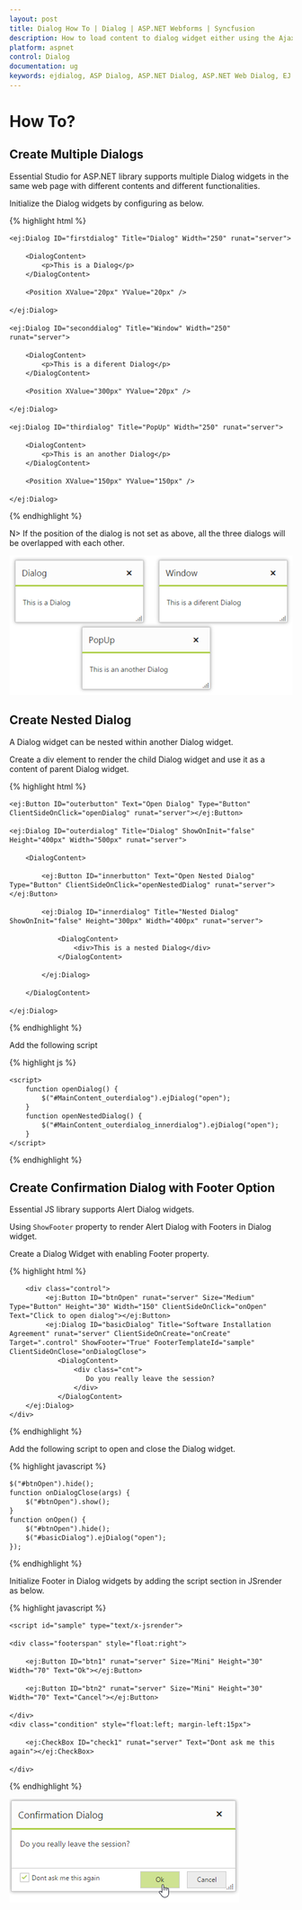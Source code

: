 ```yaml
---
layout: post
title: Dialog How To | Dialog | ASP.NET Webforms | Syncfusion
description: How to load content to dialog widget either using the Ajax, iframe, and Image.
platform: aspnet
control: Dialog
documentation: ug
keywords: ejdialog, ASP Dialog, ASP.NET Dialog, ASP.NET Web Dialog, EJ ASP.NET Dialog, Dialog ui, Web Dialog, ej Dialog, Dialog control
---
```


# How To?

## Create Multiple Dialogs

Essential Studio for ASP.NET library supports multiple Dialog widgets in the same web page with different contents and different functionalities.

Initialize the Dialog widgets by configuring as below.

{% highlight html %}


    <ej:Dialog ID="firstdialog" Title="Dialog" Width="250" runat="server">

        <DialogContent>
            <p>This is a Dialog</p>
        </DialogContent>

        <Position XValue="20px" YValue="20px" />

    </ej:Dialog>

    <ej:Dialog ID="seconddialog" Title="Window" Width="250" runat="server">

        <DialogContent>
            <p>This is a diferent Dialog</p>
        </DialogContent>

        <Position XValue="300px" YValue="20px" />

    </ej:Dialog>

    <ej:Dialog ID="thirdialog" Title="PopUp" Width="250" runat="server">

        <DialogContent>
            <p>This is an another Dialog</p>
        </DialogContent>

        <Position XValue="150px" YValue="150px" />

    </ej:Dialog>



{% endhighlight %}



N> If the position of the dialog is not set as above, all the three dialogs will be overlapped with each other.

![Create Multiple Dialogs](how-to_images\create-multiple-dialogs_img1.png)



## Create Nested Dialog

A Dialog widget can be nested within another Dialog widget.

Create a div element to render the child Dialog widget and use it as a content of parent Dialog widget.

{% highlight html %}


    <ej:Button ID="outerbutton" Text="Open Dialog" Type="Button" ClientSideOnClick="openDialog" runat="server"></ej:Button>

    <ej:Dialog ID="outerdialog" Title="Dialog" ShowOnInit="false" Height="400px" Width="500px" runat="server">

        <DialogContent>

            <ej:Button ID="innerbutton" Text="Open Nested Dialog" Type="Button" ClientSideOnClick="openNestedDialog" runat="server"></ej:Button>

            <ej:Dialog ID="innerdialog" Title="Nested Dialog" ShowOnInit="false" Height="300px" Width="400px" runat="server">

                <DialogContent>
                    <div>This is a nested Dialog</div>
                </DialogContent>

            </ej:Dialog>

        </DialogContent>

    </ej:Dialog>



{% endhighlight %}

Add the following script

{% highlight js %}


    <script>
        function openDialog() {
            $("#MainContent_outerdialog").ejDialog("open");
        }
        function openNestedDialog() {
            $("#MainContent_outerdialog_innerdialog").ejDialog("open");
        }
    </script>



{% endhighlight %}

## Create Confirmation Dialog with Footer Option

Essential JS library supports Alert Dialog widgets.

Using `ShowFooter` property to render Alert Dialog with Footers in Dialog widget.

Create a Dialog Widget with enabling Footer property.

{% highlight html %}

        <div class="control">    
             <ej:Button ID="btnOpen" runat="server" Size="Medium" Type="Button" Height="30" Width="150" ClientSideOnClick="onOpen" Text="Click to open dialog"></ej:Button> 
             <ej:Dialog ID="basicDialog" Title="Software Installation Agreement" runat="server" ClientSideOnCreate="onCreate" Target=".control" ShowFooter="True" FooterTemplateId="sample" ClientSideOnClose="onDialogClose">
                <DialogContent>
                    <div class="cnt">
                       Do you really leave the session?                                
                    </div>
                </DialogContent>
        </ej:Dialog>
    </div>
	
{% endhighlight %}

Add the following script to open and close the Dialog widget.

{% highlight javascript %}

    $("#btnOpen").hide();
    function onDialogClose(args) {
        $("#btnOpen").show();
    }
    function onOpen() {
        $("#btnOpen").hide();
        $("#basicDialog").ejDialog("open");
	});

{% endhighlight %}

Initialize Footer in Dialog widgets by adding the script section in JSrender as below.

{% highlight javascript %}

    <script id="sample" type="text/x-jsrender">

	<div class="footerspan" style="float:right">
	
        <ej:Button ID="btn1" runat="server" Size="Mini" Height="30" Width="70" Text="Ok"></ej:Button>
		  
        <ej:Button ID="btn2" runat="server" Size="Mini" Height="30" Width="70" Text="Cancel"></ej:Button>
		  
    </div>
    <div class="condition" style="float:left; margin-left:15px">
  
        <ej:CheckBox ID="check1" runat="server" Text="Dont ask me this again"></ej:CheckBox>
  
    </div>
 
{% endhighlight %}

![Create Alert Dialog](how-to_images\dialog-footer1.png)



